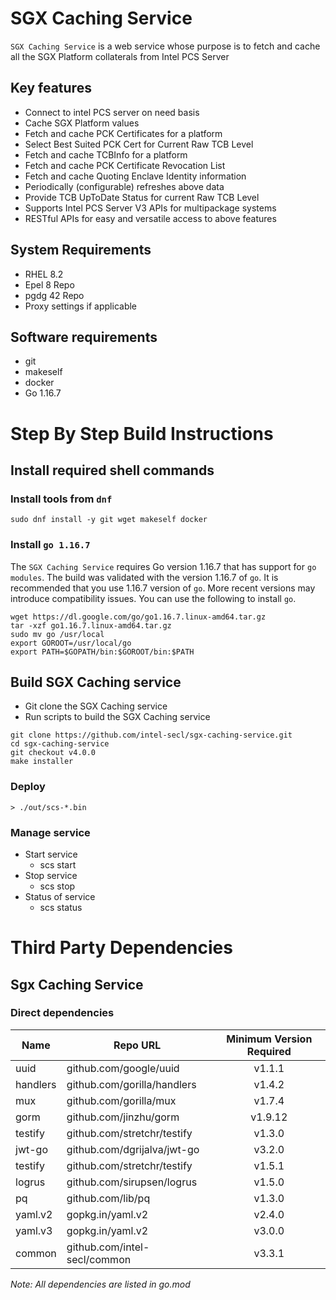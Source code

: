 # SGX Caching Service

`SGX Caching Service` is a web service whose purpose is to fetch and cache all the SGX Platform collaterals from Intel PCS Server

## Key features
- Connect to intel PCS server on need basis
- Cache SGX Platform values 
- Fetch and cache PCK Certificates for a platform
- Select Best Suited PCK Cert for Current Raw TCB Level
- Fetch and cache TCBInfo for a platform
- Fetch and cache PCK Certificate Revocation List
- Fetch and cache Quoting Enclave Identity information
- Periodically (configurable) refreshes above data
- Provide TCB UpToDate Status for current Raw TCB Level
- Supports Intel PCS Server V3 APIs for multipackage systems
- RESTful APIs for easy and versatile access to above features

## System Requirements
- RHEL 8.2
- Epel 8 Repo
- pgdg 42 Repo
- Proxy settings if applicable

## Software requirements
- git
- makeself
- docker
- Go 1.16.7

# Step By Step Build Instructions

## Install required shell commands

### Install tools from `dnf`
```shell
sudo dnf install -y git wget makeself docker
```

### Install `go 1.16.7`
The `SGX Caching Service` requires Go version 1.16.7 that has support for `go modules`. The build was validated with the version 1.16.7 of `go`. It is recommended that you use 1.16.7 version of `go`. More recent versions may introduce compatibility issues. You can use the following to install `go`.
```shell
wget https://dl.google.com/go/go1.16.7.linux-amd64.tar.gz
tar -xzf go1.16.7.linux-amd64.tar.gz
sudo mv go /usr/local
export GOROOT=/usr/local/go
export PATH=$GOPATH/bin:$GOROOT/bin:$PATH
```

## Build SGX Caching service

- Git clone the SGX Caching service
- Run scripts to build the SGX Caching service

```shell
git clone https://github.com/intel-secl/sgx-caching-service.git
cd sgx-caching-service
git checkout v4.0.0
make installer
```

### Deploy
```console
> ./out/scs-*.bin
```

### Manage service
* Start service
    * scs start
* Stop service
    * scs stop
* Status of service
    * scs status

# Third Party Dependencies

## Sgx Caching Service

### Direct dependencies

| Name        | Repo URL                    | Minimum Version Required           |
| ----------- | --------------------------- | :--------------------------------: |
| uuid        | github.com/google/uuid      | v1.1.1                             |
| handlers    | github.com/gorilla/handlers | v1.4.2                             |
| mux         | github.com/gorilla/mux      | v1.7.4                             |
| gorm        | github.com/jinzhu/gorm      | v1.9.12                            |
| testify     | github.com/stretchr/testify | v1.3.0                             |
| jwt-go      | github.com/dgrijalva/jwt-go | v3.2.0                             |
| testify     | github.com/stretchr/testify | v1.5.1                             |
| logrus      | github.com/sirupsen/logrus  | v1.5.0                             |
| pq          | github.com/lib/pq           | v1.3.0                             |
| yaml.v2     | gopkg.in/yaml.v2            | v2.4.0                             |
| yaml.v3     | gopkg.in/yaml.v2            | v3.0.0                             |
| common      | github.com/intel-secl/common| v3.3.1                             |

*Note: All dependencies are listed in go.mod*
